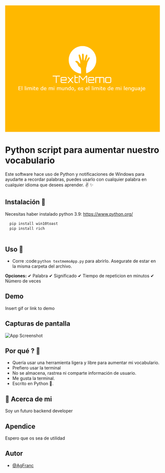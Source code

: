 
![Logo](logo.png)


# Python script para aumentar nuestro vocabulario 

Este software hace uso de Python y notificaciones de Windows para ayudarte a recordar palabras, puedes usarlo con cualquier palabra en cualquier idioma que desees aprender. ✌ ✨





## Instalación 🎉

Necesitas haber instalado python 3.9:  https://www.python.org/

```bash
  pip install win10toast
  pip install rich 
 
```
Uso 📖
---------
* Corre :code:`python textmemoApp.py` para abrirlo. Asegurate de estar en la misma carpeta del archivo.

 **Opciones:** 
 ✔ Palabra
 ✔ Significado
 ✔ Tiempo de repeticion en minutos
 ✔ Número de veces    


## Demo

Insert gif or link to demo


## Capturas de pantalla

![App Screenshot](https://via.placeholder.com/468x300?text=App+Screenshot+Here)

Por qué ? 🤔
------------
* Quería usar una herramienta ligera y libre para aumentar mi vocabulario.
* Prefiero usar la terminal
* No se almacena, rastrea ni comparte información de usuario.
* Me gusta la terminal.
* Escrito en Python 🐍.

## 🚀 Acerca de mi
Soy un futuro backend developer


## Apendice

Espero que os sea de utilidad
## Autor

- [@AgFranc](https://github.com/AgFranc)


